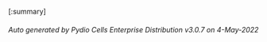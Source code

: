 






[:summary]

###### Auto generated by Pydio Cells Enterprise Distribution v3.0.7 on 4-May-2022
